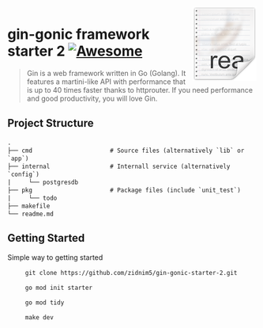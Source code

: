<img src="icon.png" align="right" />

# gin-gonic framework starter 2 [![Awesome](https://cdn.rawgit.com/sindresorhus/awesome/d7305f38d29fed78fa85652e3a63e154dd8e8829/media/badge.svg)](https://github.com/sindresorhus/awesome#readme)

> Gin is a web framework written in Go (Golang). It features a martini-like API with performance that is up to 40 times faster thanks to httprouter. If you need performance and good productivity, you will love Gin.


## Project Structure

    .
    ├── cmd                      # Source files (alternatively `lib` or `app`)
    ├── internal                 # Internall service (alternatively `config`)
    |     └── postgresdb                
    ├── pkg                      # Package files (include `unit_test`)
    |     └── todo                
    ├── makefile
    └── readme.md


## Getting Started

Simple way to getting started

```ssh
     git clone https://github.com/zidnim5/gin-gonic-starter-2.git
```

```ssh
     go mod init starter
```

```ssh
     go mod tidy
```

```ssh
     make dev
```